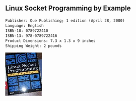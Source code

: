 Linux Socket Programming by Example
-----------------------------------

    Publisher: Que Publishing; 1 edition (April 28, 2000)
    Language: English
    ISBN-10: 0789722410
    ISBN-13: 978-0789722416
    Product Dimensions: 7.3 x 1.3 x 9 inches
    Shipping Weight: 2 pounds

![](https://github.com/ve3wwg/isbn-0789722410/blob/master/front.jpg)
